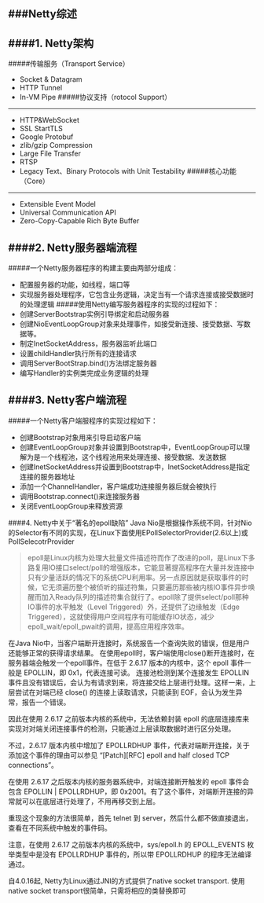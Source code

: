 ###Netty综述
------

####1. Netty架构
------
#####传输服务（Transport Service）
- Socket & Datagram
- HTTP Tunnel
- In-VM Pipe
#####协议支持（rotocol Support）
------
- HTTP&WebSocket
- SSL StartTLS
- Google Protobuf
- zlib/gzip Compression
- Large File Transfer
- RTSP
- Legacy Text、Binary Protocols with Unit Testability
#####核心功能（Core）
------
- Extensible Event Model
- Universal Communication API
- Zero-Copy-Capable Rich Byte Buffer

####2. Netty服务器端流程
------
#####一个Netty服务器程序的构建主要由两部分组成：
- 配置服务器的功能，如线程，端口等
- 实现服务器处理程序，它包含业务逻辑，决定当有一个请求连接或接受数据时的处理逻辑
#####使用Netty编写服务器程序的实现的过程如下：
- 创建ServerBootstrap实例引导绑定和启动服务器
- 创建NioEventLoopGroup对象来处理事件，如接受新连接、接受数据、写数据等。
- 制定InetSocketAddress，服务器监听此端口
- 设置childHandler执行所有的连接请求
- 调用ServerBootStrap.bind()方法绑定服务器
- 编写Handler的实例类完成业务逻辑的处理


####3. Netty客户端流程
------
#####一个Netty客户端服程序的实现过程如下：
- 创建Bootstrap对象用来引导启动客户端
- 创建EventLoopGroup对象并设置到Bootstrap中，EventLoopGroup可以理解为是一个线程池，这个线程池用来处理连接、接受数据、发送数据
- 创建InetSocketAddress并设置到Bootstrap中，InetSocketAddress是指定连接的服务器地址
- 添加一个ChannelHandler，客户端成功连接服务器后就会被执行
- 调用Bootstrap.connect()来连接服务器
- 关闭EventLoopGroup来释放资源

####4. Netty中关于“著名的epoll缺陷”
Java Nio是根据操作系统不同，针对Nio的Selector有不同的实现，在Linux下面使用EPollSelectorProvider(2.6以上)或PollSelecotrProvider
>epoll是Linux内核为处理大批量文件描述符而作了改进的poll，是Linux下多路复用IO接口select/poll的增强版本，它能显著提高程序在大量并发连接中只有少量活跃的情况下的系统CPU利用率。另一点原因就是获取事件的时候，它无须遍历整个被侦听的描述符集，只要遍历那些被内核IO事件异步唤醒而加入Ready队列的描述符集合就行了。epoll除了提供select/poll那种IO事件的水平触发（Level Triggered）外，还提供了边缘触发（Edge Triggered），这就使得用户空间程序有可能缓存IO状态，减少epoll_wait/epoll_pwait的调用，提高应用程序效率。
>

在Java Nio中，当客户端断开连接时，系统报告一个查询失败的错误，但是用户还能够正常的获得请求结果。
在使用epoll时，客户端使用close()断开连接时，在服务器端会触发一个epoll事件。在低于 2.6.17 版本的内核中，这个 epoll 事件一般是 EPOLLIN，即 0x1，代表连接可读。
连接池检测到某个连接发生 EPOLLIN 事件且没有错误后，会认为有请求到来，将连接交给上层进行处理。这样一来，上层尝试在对端已经 close() 的连接上读取请求，只能读到 EOF，会认为发生异常，报告一个错误。

因此在使用 2.6.17 之前版本内核的系统中，无法依赖封装 epoll 的底层连接库来实现对对端关闭连接事件的检测，只能通过上层读取数据时进行区分处理。

不过，2.6.17 版本内核中增加了 EPOLLRDHUP 事件，代表对端断开连接，关于添加这个事件的理由可以参见 “[Patch][RFC] epoll and half closed TCP connections”。

在使用 2.6.17 之后版本内核的服务器系统中，对端连接断开触发的 epoll 事件会包含 EPOLLIN | EPOLLRDHUP，即 0x2001。有了这个事件，对端断开连接的异常就可以在底层进行处理了，不用再移交到上层。

重现这个现象的方法很简单，首先 telnet 到 server，然后什么都不做直接退出，查看在不同系统中触发的事件码。

注意，在使用 2.6.17 之前版本内核的系统中，sys/epoll.h 的 EPOLL_EVENTS 枚举类型中是没有 EPOLLRDHUP 事件的，所以带 EPOLLRDHUP 的程序无法编译通过。

自4.0.16起, Netty为Linux通过JNI的方式提供了native socket transport.
使用native socket transport很简单，只需将相应的类替换即可